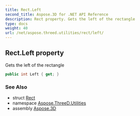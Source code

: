 ```yaml
---
title: Rect.Left
second_title: Aspose.3D for .NET API Reference
description: Rect property. Gets the left of the rectangle
type: docs
weight: 40
url: /net/aspose.threed.utilities/rect/left/
---
```

## Rect.Left property

Gets the left of the rectangle

```csharp
public int Left { get; }
```

### See Also

* struct [Rect](../)
* namespace [Aspose.ThreeD.Utilities](../../rect/)
* assembly [Aspose.3D](../../../)



